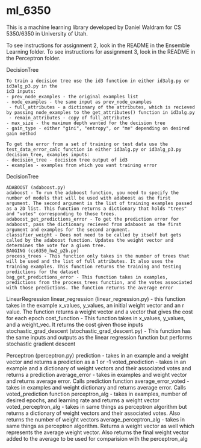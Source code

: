 # ml_6350
This is a machine learning library developed by Daniel Waldram for CS 5350/6350 in University of Utah.

To see instructions for assignment 2, look in the README in the Ensemble Learning folder.
To see instructions for assignment 3, look in the README in the Perceptron folder.


DecisionTree

	To train a decision tree use the id3 function in either id3alg.py or id3alg_p3.py in the 
	id3 inputs:
 	- prev_node_examples - the original examples list
 	- node_examples - the same input as prev_node_examples
	 - full_attributes - a dictionary of the attributes, which is recieved by passing node_examples to the get_attributes() function in id3alg.py
	 - remain_attributes - copy of full_attributes
 	- max_size - the maximum depth wanted for the decision tree
 	- gain_type - either "gini", "entropy", or "me" depending on desired gain method
 	 
  	To get the error from a set of training or test data use the test_data_error_calc function in either id3alg.py or id3alg_p3.py
  	decision_tree, examples inputs:
  	- decision_tree - decision tree output of id3
  	- examples - examples from which you want training error

DecisionTree

	ADABOOST (adaboost.py)
    adaboost - To run the adaboost function, you need to specify the number of models that will be used with adaboost as the first argument. The second argument is the list of training examples passed as a 2D list. This function returns a dictionary that holds "trees" and "votes" corresponding to those trees. 
    adaboost_get_predictions_error - To get the prediction error for adaboost, pass the dictionary recieved from adaboost as the first argument and examples for the second argument.
    classifier_weight - Does not need to be called by itself but gets called by the adaboost function. Updates the weight vector and determines the vote for a given tree.
    BAGGING (cs6350_hw2_p2b.py)
    process_trees - This function only takes in the number of trees that will be used and the list of full attributes. It also uses the training examples. This function returns the training and testing predictions for the dataset
    bag_get_predictions_error - This function takes in examples, predictions from the process_trees function, and the votes associated with those predictions. The function returns the average error

LinearRegression
    linear_regression (linear_regression.py) - this function takes in the example x_values, y_values, an initial weight vector and an r value. The function returns a weight vector and a vector that gives the cost for each epoch
    cost_function - This function takes in x_values, y_values, and a weight_vec. It returns the cost given those inputs
    stochastic_grad_descent (stochastic_grad_descent.py) - This function has the same inputs and outputs as the linear regression function but performs stochastic gradient descent

Perceptron (perceptron.py)
      prediction - takes in an example and a weight vector and returns a prediction as a 1 or -1
      voted_prediction - takes in an example and a dictionary of weight vectors and their associated votes and returns a prediction
      average_error - takes in examples and weight vector and returns average error. Calls prediction function
      average_error_voted - takes in examples and weight dictionary and returns average error. Calls voted_prediction function
      perceptron_alg - takes in examples, number of desired epochs, and learning rate and returns a weight vector
      voted_perceptron_alg - takes in same things as perceptron algorithm but returns a dictionary of weight vectors and their associated votes. Also returns the number of weight vectors
      average_perceptron_alg - takes in same things as perceptron algorithm. Returns a weight vector as well which represents the average weight vector. Also returns the final weight vector added to the average to be used for comparision with the perceptron_alg
      

